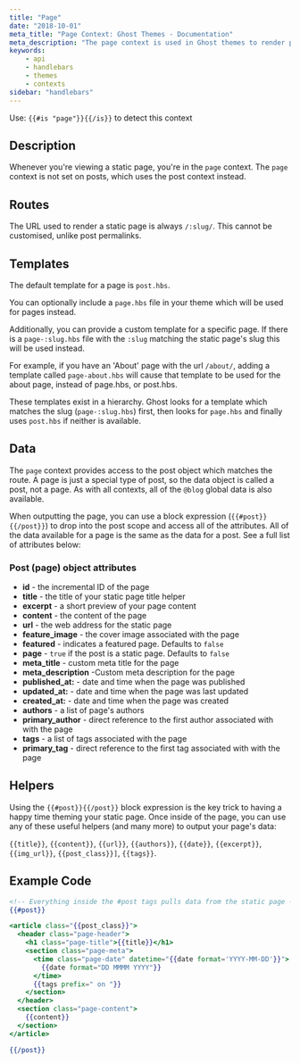```yaml
---
title: "Page"
date: "2018-10-01"
meta_title: "Page Context: Ghost Themes - Documentation"
meta_description: "The page context is used in Ghost themes to render pages in a publication. Learn more about contexts and building a custom theme!"
keywords:
    - api
    - handlebars
    - themes
    - contexts
sidebar: "handlebars"
---
```



Use: `{{#is "page"}}{{/is}}` to detect this context

## Description

Whenever you're viewing a static page, you're in the `page` context. The `page` context is not set on posts, which uses the post context instead.

## Routes

The URL used to render a static page is always `/:slug/`. This cannot be customised, unlike post permalinks.

## Templates

The default template for a page is `post.hbs`.

You can optionally include a `page.hbs` file in your theme which will be used for pages instead.

Additionally, you can provide a custom template for a specific page. If there is a `page-:slug.hbs` file with the `:slug` matching the static page's slug this will be used instead.

For example, if you have an 'About' page with the url `/about/`, adding a template called `page-about.hbs` will cause that template to be used for the about page, instead of page.hbs, or post.hbs.

These templates exist in a hierarchy. Ghost looks for a template which matches the slug (`page-:slug.hbs`) first, then looks for `page.hbs` and finally uses `post.hbs` if neither is available.

## Data

The `page` context provides access to the post object which matches the route. A page is just a special type of post, so the data object is called a post, not a page. As with all contexts, all of the `@blog` global data is also available.

When outputting the page, you can use a block expression (`{{#post}}{{/post}}`) to drop into the post scope and access all of the attributes. All of the data available for a page is the same as the data for a post. See a full list of attributes below:

### Post (page) object attributes

- **id** - the incremental ID of the page
- **title** - the title of your static page title helper
- **excerpt** - a short preview of your page content
- **content** - the content of the page
- **url** - the web address for the static page
- **feature_image** - the cover image associated with the page
- **featured** - indicates a featured page. Defaults to `false`
- **page** - `true` if the post is a static page. Defaults to `false`
- **meta_title** - custom meta title for the page
- **meta_description**  -Custom meta description for the page
- **published_at:** - date and time when the page was published
- **updated_at:** - date and time when the page was last updated
- **created_at:** - date and time when the page was created
-  **authors** - a list of page's authors
- **primary_author** - direct reference to the first author associated with with the page
- **tags** - a list of tags associated with the page
- **primary_tag** - direct reference to the first tag associated with with the page

## Helpers

Using the `{{#post}}{{/post}}` block expression is the key trick to having a happy time theming your static page. Once inside of the page, you can use any of these useful helpers (and many more) to output your page's data:

`{{title}}`, `{{content}}`, `{{url}}`, `{{authors}}`, `{{date}}`, `{{excerpt}}`, `{{img_url}}`, `{{post_class}}]`, `{{tags}}`.

## Example Code

```handlebars:title=page.hbs
<!-- Everything inside the #post tags pulls data from the static page -->
{{#post}}

<article class="{{post_class}}">
  <header class="page-header">
    <h1 class="page-title">{{title}}</h1>
    <section class="page-meta">
      <time class="page-date" datetime="{{date format='YYYY-MM-DD'}}">
        {{date format="DD MMMM YYYY"}}
      </time>
      {{tags prefix=" on "}}
    </section>
  </header>
  <section class="page-content">
    {{content}}
  </section>
</article>

{{/post}}

```
